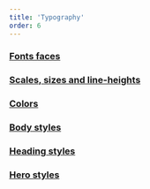 ```yaml
---
title: 'Typography'
order: 6
---
```


### [Fonts faces](/Foundations/typography/fontFamilies/)

### [Scales, sizes and line-heights](/Foundations/typography/scaleAndSizes/)

### [Colors](/Foundations/typography/colors/)

### [Body styles](/Foundations/typography/bodyStyles/)

### [Heading styles](/Foundations/typography/headingStyles/)

### [Hero styles](/Foundations/typography/heroStyles/)
